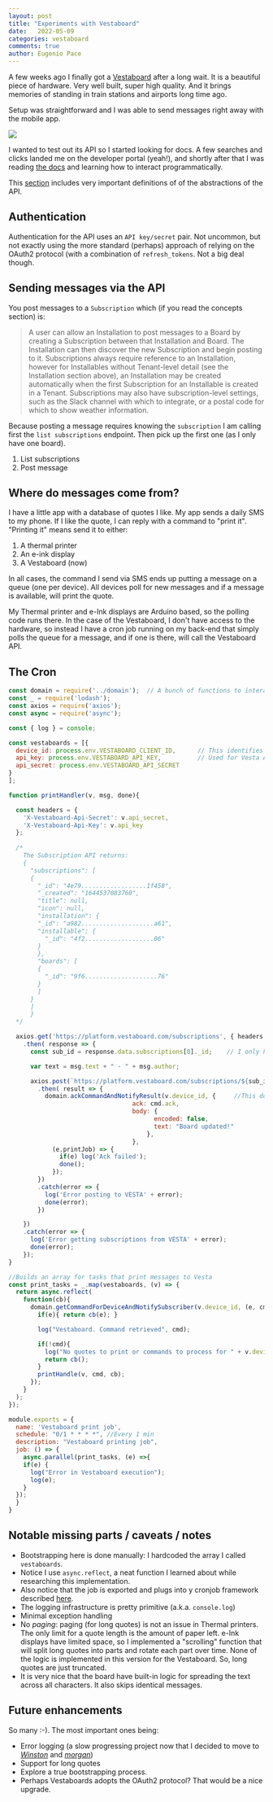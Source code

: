 ```yaml
---
layout: post
title: "Experiments with Vestaboard"
date:   2022-05-09
categories: vestaboard
comments: true
author: Eugenio Pace
---
```


A few weeks ago I finally got a [Vestaboard](https://www.vestaboard.com/) after a long wait. It is a beautiful piece of hardware. Very well built, super high quality. And it brings memories of standing in train stations and airports long time ago.

Setup was straightforward and I was able to send messages right away with the mobile app.

![](/media/vesta-board-1.gif)

I wanted to test out its API so I started looking for docs. A few searches and clicks landed me on the developer portal (yeah!), and shortly after that I was reading [the docs](https://docs.vestaboard.com/introduction) and learning how to interact programmatically.


This [section](https://docs.vestaboard.com/concepts) includes very important definitions of of the abstractions of the API.

## Authentication

Authentication for the API uses an `API key/secret` pair. Not uncommon, but not exactly using the more standard (perhaps) approach of relying on the OAuth2 protocol (with a combination of `refresh_tokens`. Not a big deal though.


## Sending messages via the API

You post messages to a `Subscription` which (if you read the concepts section) is:

> A user can allow an Installation to post messages to a Board by creating a Subscription between that Installation and Board. The Installation can then discover the new Subscription and begin posting to it. Subscriptions always require reference to an Installation, however for Installables without Tenant-level detail (see the Installation section above), an Installation may be created automatically when the first Subscription for an Installable is created in a Tenant. Subscriptions may also have subscription-level settings, such as the Slack channel with which to integrate, or a postal code for which to show weather information.


Because posting a message requires knowing the `subscription` I am calling first the `list subscriptions` endpoint. Then pick up the first one (as I only have one board).

1. List subscriptions
2. Post message


## Where do messages come from?

I have a little app with a database of quotes I like. My app sends a daily SMS to my phone. If I like the quote, I can reply with a command to "print it". "Printing it" means send it to either:

1. A thermal printer
2. An e-ink display
3. A Vestaboard (now)

In all cases, the command I send via SMS ends up putting a message on a queue (one per device). All devices poll for new messages and if a message is available, will print the quote.

My Thermal printer and e-Ink displays are Arduino based, so the polling code runs there. In the case of the Vestaboard, I don't have access to the hardware, so instead I have a cron job running on my back-end that simply polls the queue for a message, and if one is there, will call the Vestaboard API.


## The Cron

```js
const domain = require('../domain');  // A bunch of functions to interact with my backend.
const _ = require('lodash');
const axios = require('axios');
const async = require('async');

const { log } = console;

const vestaboards = [{
  device_id: process.env.VESTABOARD_CLIENT_ID,      // This identifies the board with my backend
  api_key: process.env.VESTABOARD_API_KEY,          // Used for Vesta API
  api_secret: process.env.VESTABOARD_API_SECRET
}
];

function printHandler(v, msg, done){

  const headers = {
    'X-Vestaboard-Api-Secret': v.api_secret,
    'X-Vestaboard-Api-Key': v.api_key
  };
  
  /*
    The Subscription API returns:
    {
      "subscriptions": [
      {
        "_id": "4e79..................1f458",
        "_created": "1644537083760",
        "title": null,
        "icon": null,
        "installation": {
        "_id": "a982....................a61",
        "installable": {
          "_id": "4f2...................06"
        }
        },
        "boards": [
        {
          "_id": "9f6....................76"
        }
        ]
      }
      ]
      }
  */

  axios.get('https://platform.vestaboard.com/subscriptions', { headers })
    .then( response => {
      const sub_id = response.data.subscriptions[0]._id;    // I only have one

      var text = msg.text + " - " + msg.author;

      axios.post(`https://platform.vestaboard.com/subscriptions/${sub_id}/message`, {text: text}, { headers })
        .then( result => {
          domain.ackCommandAndNotifyResult(v.device_id, {     //This domain function simply acknowledges the initiator of the request (my phone)
                                  ack: cmd.ack,
                                  body: {
                                        encoded: false,
                                        text: "Board updated!"
                                      },
                                  },
            (e,printJob) => {
              if(e) log('Ack failed');
              done(); 
            });
        })
        .catch(error => {
          log('Error posting to VESTA' + error);
          done(error);
        })

    })
    .catch(error => {
      log('Error getting subscriptions from VESTA' + error);
      done(error);
    });
}

//Builds an array for tasks that print messages to Vesta
const print_tasks = _.map(vestaboards, (v) => {
  return async.reflect(
    function(cb){
      domain.getCommandForDeviceAndNotifySubscriber(v.device_id, (e, cmd) =>{ //Pulls messages from the device Queue
        if(e){ return cb(e); }

        log("Vestaboard. Command retrieved", cmd);

        if(!cmd){
          log("No quotes to print or commands to process for " + v.device_id);
          return cb();
        }
        printHandle(v, cmd, cb);
      });
    }
  );
});

module.exports = {
  name: 'Vestaboard print job',
  schedule: "0/1 * * * *", //Every 1 min
  description: "Vestaboard printing job",
  job: () => {
    async.parallel(print_tasks, (e) =>{
    if(e) {
      log("Error in Vestaboard execution");
      log(e);
    }
  });
  }
}
```

## Notable missing parts / caveats / notes

* Bootstrapping here is done manually: I hardcoded the array I called `vestaboards`. 
* Notice I use `async.reflect`, a neat function I learned about while researching this implementation. 
* Also notice that the job is exported and plugs into y cronjob framework described [here](/post/2022-04-02-running-scheduled-tasks-in-heroku.md).
* The logging infrastructure is pretty primitive (a.k.a. `console.log`)
* Minimal exception handling
* No *paging*: paging (for long quotes) is not an issue in Thermal printers. The only limit for a quote length is the amount of paper left. e-Ink displays have limited space, so I implemented a "scrolling" function that will split long quotes into parts and rotate each part over time. None of the logic is implemented in this version for the Vestaboard. So, long quotes are just truncated. 
* It is very nice that the board have built-in logic for spreading the text across all characters. It also skips identical messages.

## Future enhancements

So many :-). The most important ones being:

* Error logging (a slow progressing project now that I decided to move to *[Winston](https://www.npmjs.com/package/winston)* and *[morgan](https://www.npmjs.com/package/morgan)*)
* Support for long quotes
* Explore a true bootstrapping process.
* Perhaps Vestaboards adopts the OAuth2 protocol? That would be a nice upgrade.
